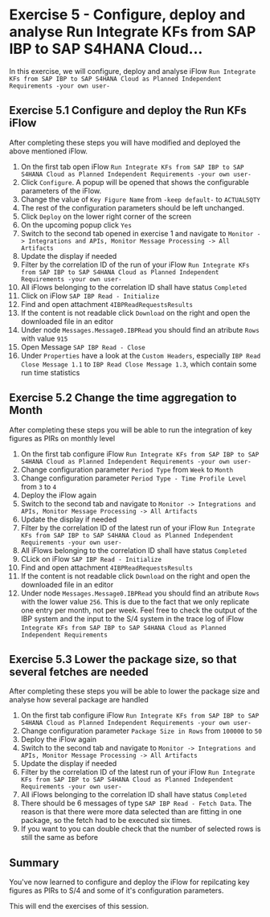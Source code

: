 # Exercise 5 - Configure, deploy and analyse Run Integrate KFs from SAP IBP to SAP S4HANA Cloud...

In this exercise, we will configure, deploy and analyse iFlow `Run Integrate KFs from SAP IBP to SAP S4HANA Cloud as Planned Independent Requirements -your own user-`

## Exercise 5.1 Configure and deploy the Run KFs iFlow

After completing these steps you will have modified and deployed the above mentioned iFlow.

1. On the first tab open iFlow `Run Integrate KFs from SAP IBP to SAP S4HANA Cloud as Planned Independent Requirements -your own user-`
2. Click `Configure`. A popup will be opened that shows the configurable parameters of the iFlow.
3. Change the value of `Key Figure Name` from `-keep default-` to `ACTUALSQTY`
4. The rest of the configuration parameters should be left unchanged.
5. Click `Deploy` on the lower right corner of the screen
6. On the upcoming popup click `Yes`
7. Switch to the second tab opened in exercise 1 and navigate to `Monitor -> Integrations and APIs, Monitor Message Processing -> All Artifacts`
8. Update the display if needed
9. Filter by the correlation ID of the run of your iFlow `Run Integrate KFs from SAP IBP to SAP S4HANA Cloud as Planned Independent Requirements -your own user-`
10. All iFlows belonging to the correlation ID shall have status `Completed`
11. Click on iFlow `SAP IBP Read - Initialize`
12. Find and open attachment `4IBPReadRequestsResults`
13. If the content is not readable click `Download` on the right and open the downloaded file in an editor
14. Under node `Messages.Message0.IBPRead` you should find an atribute `Rows` with value `915`
15. Open Message `SAP IBP Read - Close`
16. Under `Properties` have a look at the `Custom Headers`, especially `IBP Read Close Message 1.1` to `IBP Read Close Message 1.3`, which contain some run time statistics

## Exercise 5.2 Change the time aggregation to Month

After completing these steps you will be able to run the integration of key figures as PIRs on monthly level

1. On the first tab configure iFlow `Run Integrate KFs from SAP IBP to SAP S4HANA Cloud as Planned Independent Requirements -your own user-`
2. Change configuration parameter `Period Type` from `Week` to `Month`
3. Change configuration parameter `Period Type - Time Profile Level` from `3` to `4`
4. Deploy the iFlow again
5. Switch to the second tab and navigate to `Monitor -> Integrations and APIs, Monitor Message Processing -> All Artifacts`
6. Update the display if needed
7. Filter by the correlation ID of the latest run of your iFlow `Run Integrate KFs from SAP IBP to SAP S4HANA Cloud as Planned Independent Requirements -your own user-`
8. All iFlows belonging to the correlation ID shall have status `Completed`
9. CLick on iFlow `SAP IBP Read - Initialize`
10. Find and open attachment `4IBPReadRequestsResults`
11. If the content is not readable click `Download` on the right and open the downloaded file in an editor
12. Under node `Messages.Message0.IBPRead` you should find an atribute `Rows` with the lower value `256`. This is due to the fact that we only replicate one entry per month, not per week. Feel free to check the output of the IBP system and the input to the S/4 system in the trace log of iFlow `Integrate KFs from SAP IBP to SAP S4HANA Cloud as Planned Independent Requirements`

## Exercise 5.3 Lower the package size, so that several fetches are needed

After completing these steps you will be able to lower the package size and analyse how several package are handled

1. On the first tab configure iFlow `Run Integrate KFs from SAP IBP to SAP S4HANA Cloud as Planned Independent Requirements -your own user-`
2. Change configuration parameter `Package Size in Rows` from `100000` to `50`
3. Deploy the iFlow again
4. Switch to the second tab and navigate to `Monitor -> Integrations and APIs, Monitor Message Processing -> All Artifacts`
5. Update the display if needed
6. Filter by the correlation ID of the latest run of your iFlow `Run Integrate KFs from SAP IBP to SAP S4HANA Cloud as Planned Independent Requirements -your own user-`
7. All iFlows belonging to the correlation ID shall have status `Completed`
8. There should be 6 messages of type `SAP IBP Read - Fetch Data`. The reason is that there were more data selected than are fitting in one package, so the fetch had to be executed six times.
9. If you want to you can double check that the number of selected rows is still the same as before

## Summary

You've now learned to configure and deploy the iFlow for repilcating key figures as PIRs to S/4 and some of it's configuration parameters.

This will end the exercises of this session.


